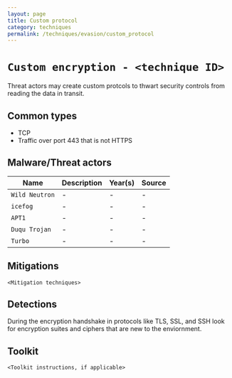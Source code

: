 ```yaml
---
layout: page
title: Custom protocol
category: techniques
permalink: /techniques/evasion/custom_protocol
---
```

# `Custom encryption - <technique ID>`

Threat actors may create custom protcols to thwart security controls from reading the data in transit.

## Common types

* TCP
* Traffic over port 443 that is not HTTPS

## Malware/Threat actors

| Name | Description | Year(s) | Source |
| --- | --- | --- | -- |
| `Wild Neutron` | - | - | - |
| `icefog` | - | - | - |
| `APT1` | - | - | - |
| `Duqu Trojan` | - | - | - |
| `Turbo` | - | - | - |

## Mitigations

`<Mitigation techniques>`

## Detections

During the encryption handshake in protocols like TLS, SSL, and SSH look for encryption suites and ciphers that are new to the enviornment.

## Toolkit

`<Toolkit instructions, if applicable>`
